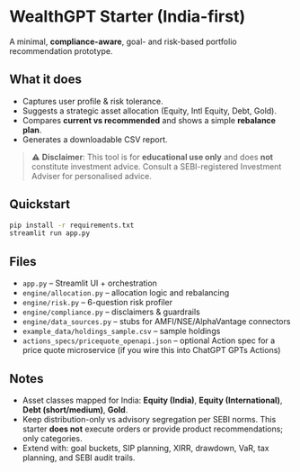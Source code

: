 # WealthGPT Starter (India-first)

A minimal, **compliance-aware**, goal- and risk-based portfolio recommendation prototype.

## What it does
- Captures user profile & risk tolerance.
- Suggests a strategic asset allocation (Equity, Intl Equity, Debt, Gold).
- Compares **current vs recommended** and shows a simple **rebalance plan**.
- Generates a downloadable CSV report.

> ⚠️ **Disclaimer**: This tool is for **educational use only** and does **not** constitute investment advice. Consult a SEBI-registered Investment Adviser for personalised advice.

## Quickstart
```bash
pip install -r requirements.txt
streamlit run app.py
```

## Files
- `app.py` – Streamlit UI + orchestration
- `engine/allocation.py` – allocation logic and rebalancing
- `engine/risk.py` – 6-question risk profiler
- `engine/compliance.py` – disclaimers & guardrails
- `engine/data_sources.py` – stubs for AMFI/NSE/AlphaVantage connectors
- `example_data/holdings_sample.csv` – sample holdings
- `actions_specs/pricequote_openapi.json` – optional Action spec for a price quote microservice (if you wire this into ChatGPT GPTs Actions)

## Notes
- Asset classes mapped for India: **Equity (India)**, **Equity (International)**, **Debt (short/medium)**, **Gold**.
- Keep distribution-only vs advisory segregation per SEBI norms. This starter **does not** execute orders or provide product recommendations; only categories.
- Extend with: goal buckets, SIP planning, XIRR, drawdown, VaR, tax planning, and SEBI audit trails.

